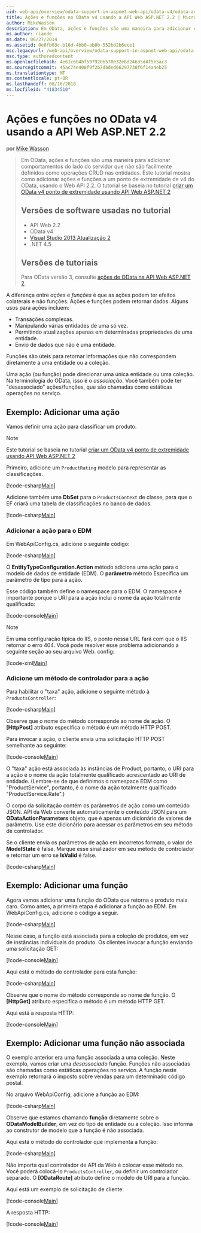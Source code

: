 ```yaml
---
uid: web-api/overview/odata-support-in-aspnet-web-api/odata-v4/odata-actions-and-functions
title: Ações e funções no OData v4 usando a API Web ASP.NET 2.2 | Microsoft Docs
author: MikeWasson
description: Em OData, ações e funções são uma maneira para adicionar comportamentos do lado do servidor que não são facilmente definidos como operações CRUD nas entidades. Este tutorial mostra como...
ms.author: riande
ms.date: 06/27/2014
ms.assetid: 0e6fb03c-b16d-4bb0-ab0b-552bd2b6ece1
msc.legacyurl: /web-api/overview/odata-support-in-aspnet-web-api/odata-v4/odata-actions-and-functions
msc.type: authoredcontent
ms.openlocfilehash: 4e61c6b4bf59792b6570e32e6d24635d4f5e5ac3
ms.sourcegitcommit: 45ac74e400f9f2b7dbded66297730f6f14a4eb25
ms.translationtype: MT
ms.contentlocale: pt-BR
ms.lasthandoff: 08/16/2018
ms.locfileid: "41834510"
---
```

<a name="actions-and-functions-in-odata-v4-using-aspnet-web-api-22"></a>Ações e funções no OData v4 usando a API Web ASP.NET 2.2
====================
por [Mike Wasson](https://github.com/MikeWasson)

> Em OData, ações e funções são uma maneira para adicionar comportamentos do lado do servidor que não são facilmente definidos como operações CRUD nas entidades. Este tutorial mostra como adicionar ações e funções a um ponto de extremidade de v4 do OData, usando o Web API 2.2. O tutorial se baseia no tutorial [criar um OData v4 ponto de extremidade usando API Web ASP.NET 2](create-an-odata-v4-endpoint.md)
> 
> ## <a name="software-versions-used-in-the-tutorial"></a>Versões de software usadas no tutorial
> 
> 
> - API Web 2.2
> - OData v4
> - [Visual Studio 2013 Atualização 2](https://www.visualstudio.com/downloads/download-visual-studio-vs)
> - .NET 4.5
> 
> 
> ## <a name="tutorial-versions"></a>Versões de tutoriais
> 
> Para OData versão 3, consulte [ações de OData na API Web ASP.NET 2](../odata-v3/odata-actions.md).


A diferença entre *ações* e *funções* é que as ações podem ter efeitos colaterais e não funções. Ações e funções podem retornar dados. Alguns usos para ações incluem:

- Transações complexas.
- Manipulando várias entidades de uma só vez.
- Permitindo atualizações apenas em determinadas propriedades de uma entidade.
- Envio de dados que não é uma entidade.

Funções são úteis para retornar informações que não correspondem diretamente a uma entidade ou a coleção.

Uma ação (ou função) pode direcionar uma única entidade ou uma coleção. Na terminologia do OData, isso é o *associação*. Você também pode ter &quot;desassociado&quot; ações/funções, que são chamadas como estáticas operações no serviço.

## <a name="example-adding-an-action"></a>Exemplo: Adicionar uma ação

Vamos definir uma ação para classificar um produto.

> [!NOTE]
> Este tutorial se baseia no tutorial [criar um OData v4 ponto de extremidade usando API Web ASP.NET 2](create-an-odata-v4-endpoint.md)


Primeiro, adicione um `ProductRating` modelo para representar as classificações.

[!code-csharp[Main](odata-actions-and-functions/samples/sample1.cs)]

Adicione também uma **DbSet** para o `ProductsContext` de classe, para que o EF criará uma tabela de classificações no banco de dados.

[!code-csharp[Main](odata-actions-and-functions/samples/sample2.cs)]

### <a name="add-the-action-to-the-edm"></a>Adicionar a ação para o EDM

Em WebApiConfig.cs, adicione o seguinte código:

[!code-csharp[Main](odata-actions-and-functions/samples/sample3.cs)]

O **EntityTypeConfiguration.Action** método adiciona uma ação para o modelo de dados de entidade (EDM). O **parâmetro** método Especifica um parâmetro de tipo para a ação.

Esse código também define o namespace para o EDM. O namespace é importante porque o URI para a ação inclui o nome da ação totalmente qualificado:

[!code-console[Main](odata-actions-and-functions/samples/sample4.cmd)]

> [!NOTE]
> Em uma configuração típica do IIS, o ponto nessa URL fará com que o IIS retornar o erro 404. Você pode resolver esse problema adicionando a seguinte seção ao seu arquivo Web. config:

[!code-xml[Main](odata-actions-and-functions/samples/sample5.xml)]

### <a name="add-a-controller-method-for-the-action"></a>Adicione um método de controlador para a ação

Para habilitar o &quot;taxa&quot; ação, adicione o seguinte método à `ProductsController`:

[!code-csharp[Main](odata-actions-and-functions/samples/sample6.cs)]

Observe que o nome do método corresponde ao nome de ação. O **[HttpPost]** atributo especifica o método é um método HTTP POST.

Para invocar a ação, o cliente envia uma solicitação HTTP POST semelhante ao seguinte:

[!code-console[Main](odata-actions-and-functions/samples/sample7.cmd)]

O &quot;taxa&quot; ação está associada às instâncias de Product, portanto, o URI para a ação é o nome da ação totalmente qualificado acrescentado ao URI de entidade. (Lembre-se de que definimos o namespace EDM como &quot;ProductService&quot;, portanto, é o nome da ação totalmente qualificado &quot;ProductService.Rate&quot;.)

O corpo da solicitação contém os parâmetros de ação como um conteúdo JSON. API da Web converte automaticamente o conteúdo JSON para um **ODataActionParameters** objeto, que é apenas um dicionário de valores de parâmetro. Use este dicionário para acessar os parâmetros em seu método de controlador.

Se o cliente envia os parâmetros de ação em incorretos formato, o valor de **ModelState** é false. Marque esse sinalizador em seu método de controlador e retornar um erro se **IsValid** é false.

[!code-csharp[Main](odata-actions-and-functions/samples/sample8.cs)]

## <a name="example-adding-a-function"></a>Exemplo: Adicionar uma função

Agora vamos adicionar uma função do OData que retorna o produto mais caro. Como antes, a primeira etapa é adicionar a função ao EDM. Em WebApiConfig.cs, adicione o código a seguir.

[!code-csharp[Main](odata-actions-and-functions/samples/sample9.cs)]

Nesse caso, a função está associada para a coleção de produtos, em vez de instâncias individuais do produto. Os clientes invocar a função enviando uma solicitação GET:

[!code-console[Main](odata-actions-and-functions/samples/sample10.cmd)]

Aqui está o método do controlador para esta função:

[!code-csharp[Main](odata-actions-and-functions/samples/sample11.cs)]

Observe que o nome do método corresponde ao nome de função. O **[HttpGet]** atributo especifica o método é um método HTTP GET.

Aqui está a resposta HTTP:

[!code-console[Main](odata-actions-and-functions/samples/sample12.cmd)]

## <a name="example-adding-an-unbound-function"></a>Exemplo: Adicionar uma função não associada

O exemplo anterior era uma função associada a uma coleção. Neste exemplo, vamos criar uma *desassociado* função. Funções não associadas são chamadas como estáticas operações no serviço. A função neste exemplo retornará o imposto sobre vendas para um determinado código postal.

No arquivo WebApiConfig, adicione a função ao EDM:

[!code-csharp[Main](odata-actions-and-functions/samples/sample13.cs)]

Observe que estamos chamando **função** diretamente sobre o **ODataModelBuilder**, em vez do tipo de entidade ou a coleção. Isso informa ao construtor de modelo que a função é não associada.

Aqui está o método do controlador que implementa a função:

[!code-csharp[Main](odata-actions-and-functions/samples/sample14.cs)]

Não importa qual controlador de API da Web é colocar esse método no. Você poderá colocá-lo `ProductsController`, ou definir um controlador separado. O **[ODataRoute]** atributo define o modelo de URI para a função.

Aqui está um exemplo de solicitação de cliente:

[!code-console[Main](odata-actions-and-functions/samples/sample15.cmd)]

A resposta HTTP:

[!code-console[Main](odata-actions-and-functions/samples/sample16.cmd)]
